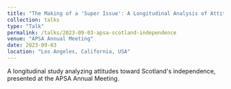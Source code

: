```yaml
---
title: "The Making of a 'Super Issue': A Longitudinal Analysis of Attitudes Toward Scotland's Independence  (with J.-F. Daoust)"
collection: talks
type: "Talk"
permalink: /talks/2023-09-03-apsa-scotland-independence
venue: "APSA Annual Meeting"
date: 2023-09-03
location: "Los Angeles, California, USA"
---
```


A longitudinal study analyzing attitudes toward Scotland's independence, presented at the APSA Annual Meeting.
